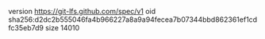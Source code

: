 version https://git-lfs.github.com/spec/v1
oid sha256:d2dc2b555046fa4b966227a8a9a94fecea7b07344bbd862361ef1cdfc35eb7d9
size 14010
